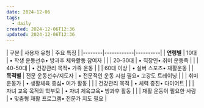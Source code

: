 ```yaml
---
date: 2024-12-06
tags:
  - daily
created: 2024-12-06T12:36
updated: 2024-12-06T12:36
---
```


| 구분 | 사용자 유형 | 주요 특징 | |--------|------------|----------| | **연령별** | 10대 | • 학생 운동선수• 방과후 체육활동 참여자 | | | 20-30대 | • 직장인• 취미 운동족 | | | 40-50대 | • 건강관리 목적• 가족 운동 | | | 60대 이상 | • 실버 스포츠• 재활운동 | | **목적별** | 전문 운동선수/지도자 | • 전문적인 운동 시설 필요• 고강도 트레이닝 | | | 취미 운동가 | • 생활체육 중심• 여가 활동 | | | 건강관리 목적 | • 체력 증진• 다이어트 | | | 자녀 교육 목적의 학부모 | • 자녀 체육교육• 방과후 활동 | | | 재활 운동이 필요한 사람 | • 맞춤형 재활 프로그램• 전문가 지도 필요 |